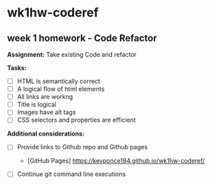 # wk1hw-coderef 

## week 1 homework - Code Refactor

**Assignment:** Take existing Code and refactor

**Tasks:**

- [ ] HTML is semantically correct
- [ ] A logical flow of html elements
- [ ] All links are workng
- [ ] Title is logical
- [ ] Images have alt tags
- [ ] CSS selectors and properties are efficient

**Additional considerations:**

- [ ] Provide links to Github repo and Github pages
    * [GitHub Pages] https://kevponce194.github.io/wk1hw-coderef/
- [ ] Continue git command line executions

